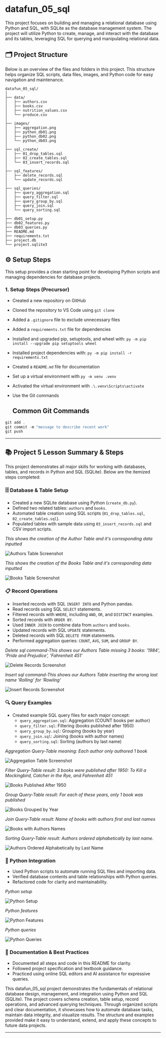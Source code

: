 
# datafun_05_sql
This project focuses on building and managing a relational database using Python and SQL, with SQLite as the database management system. The project will utilize Python to create, manage, and interact with the database and its tables, leveraging SQL for querying and manipulating relational data.

## 🗂️ Project Structure

Below is an overview of the files and folders in this project. This structure helps organize SQL scripts, data files, images, and Python code for easy navigation and maintenance.

```
datafun_05_sql/
│
├── data/
│   ├── authors.csv
│   ├── books.csv
│   ├── nutrition_values.csv
│   └── produce.csv
│
├── images/
│   ├── aggregation.png
│   ├── python_db01.png
│   ├── python_db02.png
│   └── python_db03.png
│
├── sql_create/
│   ├── 01_drop_tables.sql
│   ├── 02_create_tables.sql
│   └── 03_insert_records.sql
│
├── sql_features/
│   ├── delete_records.sql
│   └── update_records.sql
│
├── sql_queries/
│   ├── query_aggregation.sql
│   ├── query_filter.sql
│   ├── query_group_by.sql
│   ├── query_join.sql
│   └── query_sorting.sql
│
├── db01_setup.py
├── db02_features.py
├── db03_queries.py
├── README.md
├── requirements.txt
├── project.db
└── project.sqlite3
```


## ⚙️ Setup Steps

This setup provides a clean starting point for developing Python scripts and managing dependencies for database projects.

### 1. Setup Steps (Precursor)
- Created a new repository on GitHub
- Cloned the repository to VS Code using `git clone`
- Added a `.gitignore` file to exclude unnecessary files
- Added a `requirements.txt` file for dependencies
- Installed and upgraded pip, setuptools, and wheel with: `py -m pip install --upgrade pip setuptools wheel`
- Installed project dependencies with: `py -m pip install -r requirements.txt`
- Created a `README.md` file for documentation
- Set up a virtual environment with `py -m venv .venv`
- Activated the virtual environment with `.\.venv\Scripts\activate`
- Use the Git commands
  
  ## Common Git Commands

```powershell
git add .
git commit -m "message to describe recent work"
git push
```

---

## 📚 Project 5 Lesson Summary & Steps

This project demonstrates all major skills for working with databases, tables, and records in Python and SQL (SQLite). Below are the itemized steps completed:

### 🗄️ Database & Table Setup
- Created a new SQLite database using Python (`create_db.py`).
- Defined two related tables: `authors` and `books`.
- Automated table creation using SQL scripts (`01_drop_tables.sql`, `02_create_tables.sql`).
- Populated tables with sample data using `03_insert_records.sql` and CSV import scripts.

*This shows the creation of the Author Table and it's corresponding data inputted*

![Authors Table Screenshot](images/authors.png)


*This shows the creation of the Books Table and it's corresponding data inputted*

![Books Table Screenshot](images/books.png)


### 📋 Record Operations
- Inserted records with SQL `INSERT INTO` and Python pandas.
- Read records using SQL `SELECT` statements.
- Filtered records with `WHERE`, including `AND`, `OR`, and `DISTINCT` examples.
- Sorted records with `ORDER BY`.
- Used `INNER JOIN` to combine data from `authors` and `books`.
- Updated records with SQL `UPDATE` statements.
- Deleted records with SQL `DELETE FROM` statements.
- Performed aggregation queries: `COUNT`, `AVG`, `SUM`, and `GROUP BY`.
  
*Delete sql command-This shows our Authors Table missing 3 books: '1984', 'Pride and Prejudice', 'Fahrenheit 451'*

![Delete Records Screenshot](images/delete_records.png)


*Insert sql command-This shows our Authors Table inserting the wrong last name 'Rolling' for 'Rowling'*

![Insert Records Screenshot](images/insert_record.png)



### 🔍 Query Examples

- Created example SQL query files for each major concept:
	- `query_aggregation.sql`: Aggregation (COUNT books per author)
	- `query_filter.sql`: Filtering (books published after 1950)
	- `query_group_by.sql`: Grouping (books by year)
	- `query_join.sql`: Joining (books with author names)
	- `query_sorting.sql`: Sorting (authors by last name)
  

*Aggregation Query-Table meaning: Each author only authored 1 book*

![Aggregation Table Screenshot](images/aggregation.png)


*Filter Query-Table result: 3 books were published after 1950: To Kill a Mockingbird, Catcher in the Rye, and Fahrenheit 451*

![Books Published After 1950](images/years_more_than_1950.png)


*Group Query-Table result: For each of these years, only 1 book was published*

![Books Grouped by Year](images/group_query.png)


*Join Query-Table result: Name of books with authors first and last names*

![Books with Authors Names](images/books_with_authors_names.png)


*Sorting Query-Table result: Authors ordered alphabetically by last name.*

![Authors Ordered Alphabetically by Last Name](images/alphabetical_order_by_last_name.png)

 

### 🐍 Python Integration
- Used Python scripts to automate running SQL files and importing data.
- Verified database contents and table relationships with Python queries.
- Refactored code for clarity and maintainability.


*Python setup*

![Python Setup](images/python_db01.png)

*Python features*

![Python Features](images/python_db02.png)

*Python queries*

![Python Queries](images/python_db03.png)

 
### 📝 Documentation & Best Practices
 - Documented all steps and code in this README for clarity.
 - Followed project specification and textbook guidance.
 - Practiced using online SQL editors and AI assistance for expressive queries.


This datafun_05_sql project demonstrates the fundamentals of relational database design, management, and integration using Python and SQL (SQLite). The project covers schema creation, table setup, record operations, and advanced querying techniques. Through organized scripts and clear documentation, it showcases how to automate database tasks, maintain data integrity, and visualize results. The structure and examples provided make it easy to understand, extend, and apply these concepts to future data projects.
 
 ---
 
 